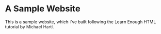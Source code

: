 # A Sample Website

This is a sample website, which I've built following the Learn Enough HTML tutorial by Michael Hartl. 
